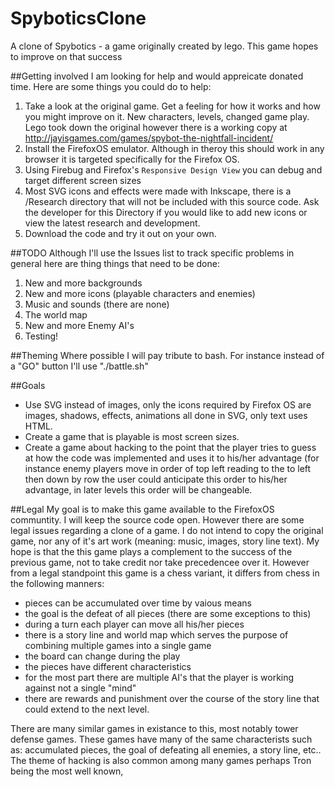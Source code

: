 SpyboticsClone
==============

A clone of Spybotics - a game originally created by lego. This game hopes to improve on that success

##Getting involved
I am looking for help and would appreicate donated time. Here are some things you could do to help:

1. Take a look at the original game. Get a feeling for how it works and how you might improve on it. New characters, levels, changed game play. Lego took down the original however there is a working copy at  http://jayisgames.com/games/spybot-the-nightfall-incident/
2. Install the FirefoxOS emulator. Although in theroy this should work in any browser it is targeted specifically for the Firefox OS. 
3. Using Firebug and Firefox's `Responsive Design View` you can debug and target different screen sizes
5. Most SVG icons and effects were made with Inkscape, there is a /Research directory that will not be included with this source code. Ask the developer for this Directory if you would like to add new icons or view the latest research and development.
4. Download the code and try it out on your own.

##TODO
Although I'll use the Issues list to track specific problems in general here are thing things that need to be done: 

1. New and more backgrounds
2. New and more icons (playable characters and enemies)
3. Music and sounds (there are none)
4. The world map
5. New and more Enemy AI's
6. Testing!

##Theming 
Where possible I will pay tribute to bash. For instance instead of a "GO" button I'll use "./battle.sh"

##Goals
* Use SVG instead of images, only the icons required by Firefox OS are images, shadows, effects, animations all done in SVG, only text uses HTML.
* Create a game that is playable is most screen sizes.
* Create a game about hacking to the point that the player tries to guess at how the code was implemented and uses it to his/her advantage (for instance enemy players move in order of top left reading to the to left then down by row the user could anticipate this order to his/her advantage, in later levels this order will be changeable.

##Legal
My goal is to make this game available to the FirefoxOS communtity. I will keep the source code open. However there are some legal issues regarding a clone of a game. I do not intend to copy the original game, nor any of it's art work (meaning: music, images, story line text). My hope is that the this game plays a complement to the success of the previous game, not to take credit nor take precedencee over it. However from a legal standpoint this game is a chess variant, it differs from chess in the following manners: 
* pieces can be accumulated over time by vaious means
* the goal is the defeat of all pieces (there are some exceptions to this)
* during a turn each player can move all his/her pieces
* there is a story line and world map which serves the purpose of combining multiple games into a single game
* the board can change during the play
* the pieces have different characteristics
* for the most part there are multiple AI's that the player is working against not a single "mind"
* there are rewards and punishment over the course of the story line that could extend to the next level.

There are many similar games in existance to this, most notably tower defense games. These games have many of the same characterists such as: accumulated pieces, the goal of defeating all enemies, a story line, etc.. The theme of hacking is also common among many games perhaps Tron being the most well known, 
